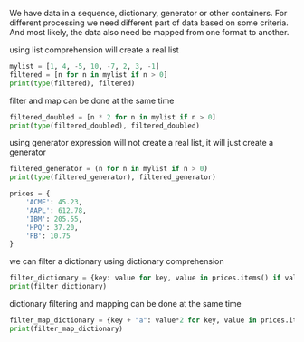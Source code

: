 We have data in a sequence, dictionary, generator or other containers.
For different processing we need different part of data based on some criteria.
And most likely, the data also need be mapped from one format to another.


using list comprehension will create a real list
```python
mylist = [1, 4, -5, 10, -7, 2, 3, -1]
filtered = [n for n in mylist if n > 0]
print(type(filtered), filtered)


```

filter and map can be done at the same time
```python
filtered_doubled = [n * 2 for n in mylist if n > 0]
print(type(filtered_doubled), filtered_doubled)


```

using generator expression will not create a real list, it will just create a generator
```python
filtered_generator = (n for n in mylist if n > 0)
print(type(filtered_generator), filtered_generator)

prices = {
    'ACME': 45.23,
    'AAPL': 612.78,
    'IBM': 205.55,
    'HPQ': 37.20,
    'FB': 10.75
}


```

we can filter a dictionary using dictionary comprehension
```python
filter_dictionary = {key: value for key, value in prices.items() if value > 40}
print(filter_dictionary)


```

dictionary filtering and mapping can be done at the same time
```python
filter_map_dictionary = {key + "a": value*2 for key, value in prices.items() if value > 40}
print(filter_map_dictionary)
```
